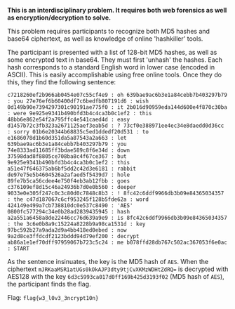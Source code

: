 **This is an interdisciplinary problem. It requires both web forensics as well as encryption/decryption to solve.**

This problem requires participants to recognize both MD5 hashes and base64 ciphertext, as well as knowledge of online 'hashkiller' tools.

The participant is presented with a list of 128-bit MD5 hashes, as well as some encrypted text in base64. They must first 'unhash' the hashes. Each hash corresponds to a standard English word in lower case (encoded in ASCII). This is easily accomplishable using free online tools. Once they do this, they find the following sentence:


`c7218260ef2b966ab0454e07c55cf4e9 : oh
639bae9ac6b3e1a84cebb7b403297b79 : you
27e76ef6b60400df7c6bedfb807191d6 : wish
0d149b90e7394297301c90191ae775f0 : it
2b016d90959eda144d600e4f870c30ba : were
9e925e9341b490bfd3b4c4ca3b0c1ef2 : this
48bb6e862e54f2a795ffc4e541caed4d : easy
d1457b72c3fb323a2671125aef3eab5d : ?
73cf0e388971ee4ec34e8daedd0d36cc : sorry
01b6e20344b68835c5ed1ddedf20d531 : to
e1686078d1b60d351da5a87543a2a663 : let
639bae9ac6b3e1a84cebb7b403297b79 : you
74e8333ad11685ff3bdae589c8f6e34d : down
37598dad8f8805ce708ba8c4f67ce367 : but
9e925e9341b490bfd3b4c4ca3b0c1ef2 : this
a51e47f646375ab6bf5dd2c42d3e6181 : rabbit
de97e75e5b4604526a2afaed5f5439d7 : hole
89fe7b5ca56cdee4e750f4eb3ab12fbb : goes
c376109ef8d15c46a24936b7d0e0b560 : deeper
9033e0e305f247c0c3c80d0c7848c8b3 : !
8fc42c6ddf9966db3b09e84365034357 : the
c47d187067c6cf953245f128b5fde62a : word
424149e499a7cb738810dc0e537c8490 : 'AES'
0800fc577294c34e0b28ad2839435945 : hash
a2a551a6458a8de22446cc76d639a9e9 : is
8fc42c6ddf9966db3b09e84365034357 : the
3c6e0b8a9c15224a8228b9a98ca1531d : key
97bc592b27a9ada2d9a4bb418ed0ebed : now
9a2d8ce3ffdcdf2123bddd94d79ef200 : decrypt
ab86a1e1ef70dff97959067b723c5c24 : me
b078ffd28db767c502ac367053f6e0ac : START`

As the sentence insinuates, the key is the MD5 hash of `AES`. When the ciphertext `mJRKaaMSR1atUGs0kOkAJP3dty9tjCvXKMzWDHtZdRQ=` is decrypted with AES128 with the key `6d3c5993ca017d0ff169b425d3193f02` (MD5 hash of `AES`), the participant finds the flag.

Flag: `flag{w3_l0v3_3ncrypt10n}`
